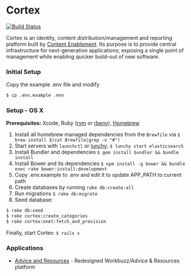 # Cortex

[![Build Status](https://magnum.travis-ci.com/cbdr/cortex.svg?token=sAtZ4frpstZnGHoeyxTz&branch=master)](https://magnum.travis-ci.com/cbdr/cortex)

Cortex is an identity, content distribution/management and reporting platform built by [Content Enablement][cb-ce-github]. Its purpose is to provide central infrastructure for next-generation applications; exposing a single point of management while enabling quicker build-out of new software.

### Initial Setup

Copy the example .env file and modify

```sh
$ cp .env.example .env
```

### Setup - OS X

**Prerequisites:** Xcode, Ruby ([rvm](https://rvm.io/) or [rbenv](https://github.com/sstephenson/rbenv)), [Homebrew](http://brew.sh/)

1. Install all homebrew managed dependencies from the `Brewfile` via `$ brew install $(cat Brewfile|grep -v "#")`
2. Start servers with `launchctl` or [lunchy](https://github.com/eddiezane/lunchy): `$ lunchy start elasticsearch`
3. Install Bundler and dependencies `$ gem install bundler && bundle install`
4. Install Bower and its dependencies `$ npm install -g bower && bundle exec rake bower:install:development`
4. Copy .env.example to .env and edit it to update APP_PATH to current path
5. Create databases by running `rake db:create:all`
6. Run migrations `$ rake db:migrate`
7. Seed database:

```sh
$ rake db:seed
$ rake cortex:create_categories
$ rake cortex:onet:fetch_and_provision
```
Finally, start Cortex: `$ rails s`

### Applications

- [Advice and Resources](https://github.com/cbdr/advice-and-resources) - Redesigned Workbuzz/Advice & Resources platform

[cb-ce-github]: https://github.com/cb-talent-development "Content Enablement on GitHub"
